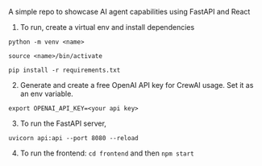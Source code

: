 A simple repo to showcase AI agent capabilities using FastAPI and React

1. To run, create a virtual env and install dependencies

```
python -m venv <name>

source <name>/bin/activate

pip install -r requirements.txt
```

2. Generate and create a free OpenAI API key for CrewAI usage. Set it as an env variable.

`export OPENAI_API_KEY=<your api key>`

3. To run the FastAPI server,
```
uvicorn api:api --port 8080 --reload
```

4. To run the frontend:
`cd frontend` and then `npm start`


